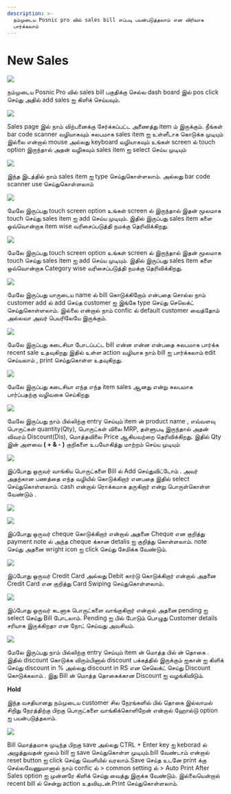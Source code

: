```yaml
---
description: >-
  நம்முடைய Posnic pro வில் sales bill எப்படி பயன்படுத்தலாம் என விரிவாக
  பார்க்கலாம்
---
```


# New Sales

![](../.gitbook/assets/sales.png)

நம்முடைய Posnic Pro வில் sales bill பகுதிக்கு செல்ல dash board இல் pos click செய்து அதில் add sales ஐ கிளிக் செய்யவும்.

![](../.gitbook/assets/sales-main.png)

Sales page இல் நாம் விற்பனைக்கு சேர்க்கப்பட்ட அணைத்து item ம் இருக்கும். நீங்கள் bar code scanner வழியாகவும் சுலபமாக sales item ஐ உள்ளீடாக கொடுக்க முடியும் இல்லை என்றால் mouse அல்லது keyboard வழியாகவும் உங்கள் screen ல் touch option இருந்தால் அதன் வழிகவும் sales item ஐ select செய்ய முடியும்

![](../.gitbook/assets/enter-name-of-sales.png)

இந்த இடத்தில் நாம் sales item ஐ type செய்துகொள்ளலாம். அல்லது bar code scanner use செய்துகொள்ளலாம்

![](../.gitbook/assets/tuch-scrren-sales.png)

மேலே இருப்பது touch screen option உங்கள் screen ல் இருந்தால் இதன் மூலமாக touch செய்து sales item ஐ add செய்ய முடியும். இதில் இருப்பது sales item களை ஒவ்வொன்றாக item wise வரிசைப்படுத்தி நமக்கு தெரிவிக்கிறது.

![](../.gitbook/assets/catort.png)

மேலே இருப்பது touch screen option உங்கள் screen ல் இருந்தால் இதன் மூலமாக touch செய்து sales item ஐ add செய்ய முடியும். இதில் இருப்பது sales item களை ஒவ்வொன்றாக Category wise வரிசைப்படுத்தி நமக்கு தெரிவிக்கிறது.

![](../.gitbook/assets/sales-customer.png)

மேலே இருப்பது யாருடைய name ல் bill கொடுக்கிறோம் என்பதை சொல்ல நாம் customer add ல் add செய்த customer ஐ இங்கே type செய்து செலெக்ட் செய்துகொள்ளலாம். இல்லை என்றால் நாம் confic ல் default customer வைத்தோம் அல்லவா அவர் பெயரிலேயே இருக்கும்.

![](../.gitbook/assets/recent-sale.png)

மேலே இருப்பது கடைசியா போடப்பட்ட bill என்ன என்ன என்பதை சுலபமாக பார்க்க recent sale உதவுகிறது இதில் உள்ள action வழியாக நாம் bill ஐ பார்க்கலாம் edit செய்யலாம் , print செய்துகொள்ள உதவுகிறது.

![](../.gitbook/assets/recent-item.png)

மேலே இருப்பது கடைசியா எந்த எந்த item sales ஆனது என்று சுலபமாக பார்ப்பதற்கு வழிவகை செய்கிறது

![](../.gitbook/assets/bill-panneal.png)

மேலே இருப்பது நாம் பில்லிற்கு entry செய்யும் item ன் product name , எவ்வளவு பொருட்கள்  quantity\(Qty\), பொருட்கள் விலை MRP, தள்ளுபடி இருந்தால் அதன் விவரம் Discount\(Dis\), மொத்தவிலை Price   ஆகியவற்றை தெரிவிக்கிறது. இதில் Qty இன் அளவை **\( + & - \)** குறிகளை உபயோகித்து மாற்றம் செய்ய முடியும்

![](../.gitbook/assets/payment-method.png)

இப்போது ஒருவர் வாங்கிய பொருட்களை Bill ல் Add செய்துவிட்டோம் . அவர் அதற்கான பணத்தை எந்த வழியில் கொடுக்கிறார் எனபதை இதில் select செய்துகொள்ளலாம். cash என்றால் ரொக்கமாக தருகிறார் என்று பொருள்கொள்ள வேண்டும் .

![](../.gitbook/assets/cheque.png)

![](../.gitbook/assets/payment-note.png)

இப்போது ஒருவர் cheque கொடுக்கிறார் என்றால் அதனை Cheque என குறித்து payment note ல் அந்த cheque க்கான detalis ஐ குறித்து கொள்ளலாம். note செய்து அதனை wright icon ஐ click செய்து சேமிக்க வேண்டும்.

![](../.gitbook/assets/credit-card.png)

இப்போது ஒருவர் Credit Card அல்லது Debit கார்டு கொடுக்கிறார் என்றால் அதனை Credit Card என குறித்து Card Swiping செய்துகொள்ளலாம்.

![](../.gitbook/assets/pending.png)

இப்போது ஒருவர் கடனாக பொருட்களை வாங்குகிறார் என்றால் அதனை pending ஐ select செய்து Bill போடலாம். Pending ஐ பில் போடும் பொழுது Customer details சரியாக இருக்கிறதா என நோட் செய்வது அவசியம்.

![](../.gitbook/assets/total-and-discount.png)

மேலே இருப்பது நாம் பில்லிற்கு entry செய்யும் item ன் மொத்த பில் ன் தொகை . இதில் discount கொடுக்க விரும்பினால் discount பக்கத்தில் இருக்கும் ஐகான் ஐ கிளிக் செய்து discount in % அல்லது discount in RS என செலெக்ட் செய்து Discount கொடுக்கலாம் . இது Bill ன் மொத்த தொகைக்கான Discount ஐ வழங்கிவிடும்.

**Hold** 

இந்த வசதியானது நம்முடைய customer சில நேரங்களில் பில் தொகை இல்லாமல் சிறிது நேரத்திற்கு பிறகு பொருட்களை வாங்கிக்கொளிறேன் என்றால் ஹோல்டு option ஐ பயன்படுத்தலாம்.

![](../.gitbook/assets/save-bill.png)

Bill மொத்தமாக முடிந்த பிறகு save அல்லது CTRL + Enter key ஐ keborad ல் அழுத்துவதன் மூலம் bill ஐ save செய்துகொள்ள முடியும்.bill வேண்டாம் என்றால் reset button ஐ click செய்து வெளியில் வரலாம்.Save செய்த உடனே print க்கு செல்லவேணுமானால் நாம் confic ல் &gt; common setting ல் &gt; Auto Print After Sales option ஐ முன்னரே கிளிக் செய்து வைத்து இருக்க வேண்டும். இல்லையென்றால் recent bill ல் சென்று action உதவியுடன்.Print செய்துகொள்ளலாம்.

